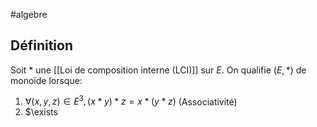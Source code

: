 #algebre 
## Définition
Soit $*$ une [[Loi de composition interne (LCI)]] sur $E$. On qualifie $(E, *)$ de monoïde lorsque:

1. $\forall (x,y,z) \in E^3, (x*y)*z = x*(y*z)$ (Associativité)
2. $\exists